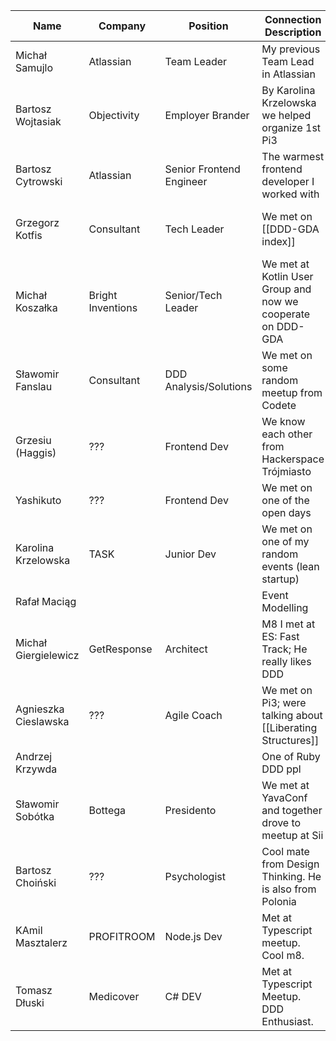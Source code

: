 
| Name                 | Company           | Position                 | Connection Description                                      | Meeting Page                           |
|----------------------|-------------------|--------------------------|-------------------------------------------------------------|----------------------------------------|
| Michał Samujlo       | Atlassian         | Team Leader              | My previous Team Lead in Atlassian                          |                                        |
| Bartosz Wojtasiak    | Objectivity       | Employer Brander         | By Karolina Krzelowska we helped organize 1st Pi3           | [[Meetings with Bartosz Wojtasiak]]    |
| Bartosz Cytrowski    | Atlassian         | Senior Frontend Engineer | The warmest frontend developer I worked with                |                                        |
| Grzegorz Kotfis      | Consultant        | Tech Leader              | We met on [[DDD-GDA index]]                                 | [[Meetings with Grzegorz Kotfis]]      |
| Michał Koszałka      | Bright Inventions | Senior/Tech Leader       | We met at Kotlin User Group and now we cooperate on DDD-GDA |                                        |
| Sławomir Fanslau     | Consultant        | DDD Analysis/Solutions   | We met on some random meetup from Codete                    |                                        |
| Grzesiu (Haggis)     | ???               | Frontend Dev             | We know each other from Hackerspace Trójmiasto              |                                        |
| Yashikuto            | ???               | Frontend Dev             | We met on one of the open days                              |                                        |
| Karolina Krzelowska  | TASK              | Junior Dev               | We met on one of my random events (lean startup)            |                                        |
| Rafał Maciąg         |                   |                          | Event Modelling                                             |                                        |
| Michał Giergielewicz | GetResponse       | Architect                | M8 I met at ES: Fast Track; He really likes DDD             |                                        |
| Agnieszka Cieslawska | ???               | Agile Coach              | We met on Pi3; were talking about [[Liberating Structures]] | [[Meetings with Agnieszka Cieslawska]] |
| Andrzej Krzywda      |                   |                          | One of Ruby DDD ppl                                         |                                        |
| Sławomir Sobótka     | Bottega           | Presidento               | We met at YavaConf and together drove to meetup at Sii      |                                        |
| Bartosz Choiński     | ???               | Psychologist             | Cool mate from Design Thinking. He is also from Polonia     |                                        |
| KAmil Masztalerz     | PROFITROOM        | Node.js Dev              | Met at Typescript meetup. Cool m8.                          |                                        |
| Tomasz Dłuski        | Medicover         | C# DEV                   | Met at Typescript Meetup. DDD Enthusiast.                   |                                        |
